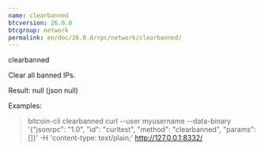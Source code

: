 ```yaml
---
name: clearbanned
btcversion: 26.0.0
btcgroup: network
permalink: en/doc/26.0.0/rpc/network/clearbanned/
---
```


clearbanned

Clear all banned IPs.

Result:
null    (json null)

Examples:
> bitcoin-cli clearbanned 
> curl --user myusername --data-binary '{"jsonrpc": "1.0", "id": "curltest", "method": "clearbanned", "params": []}' -H 'content-type: text/plain;' http://127.0.0.1:8332/


